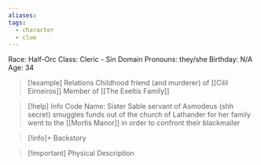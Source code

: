 ```yaml
---
aliases: 
tags:
  - character
  - clue
---
```

Race: Half-Orc
Class: Cleric - Sin Domain
Pronouns: they/she
Birthday: N/A
Age: 34

>[!example] Relations
> Childhood friend (and murderer) of [[Cilil Eirneiros]]
> Member of [[The Exeltis Family]]

>[!help] Info
>Code Name: Sister Sable
> servant of Asmodeus (shh secret)
> smuggles funds out of the church of Lathander for her family
> went to the [[Mortis Manor]] in order to confront their blackmailer 
>

>[!info]+ Backstory
>

>[!important] Physical Description